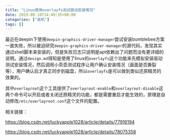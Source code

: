 ```yaml
---
title: "Linux使用overlayfs测试驱动安装情况"
date: 2019-08-18T14:49:35+08:00
categories: ["装机"]
tags: []
---
```


最近在deepin下使用`deepin-graphics-driver-manager`尝试安装bumblebee方案一直失败，所以被迫研究`deepin-graphics-driver-manager`的源代码，发现其实通过shell脚本来安装的，但是失败日志只说明是apt依赖出了问题而没有更详细的说明。通过`design.md`得知是使用了linux的`overlayfs`这个功能来先模拟安装驱动测试安装情况，然后调用小茶壶测试程序让用户确认安装情况（画面是否撕裂等），用户确认后才真正同步到磁盘，所以`overlayfs`是可以做到类似还原精灵的效果的。



其中`overlayroot`这个工具提供了`overlayroot-enable`和`overlayroot-disable`这两个命令可以开启或者关闭还原精灵的功能，都是需要重启才能生效的，原理是自动修改`/etc/overlayroot.conf`这个文件的配置。



相关链接：

https://blog.csdn.net/luckyapple1028/article/details/77916194

https://blog.csdn.net/luckyapple1028/article/details/78075358
